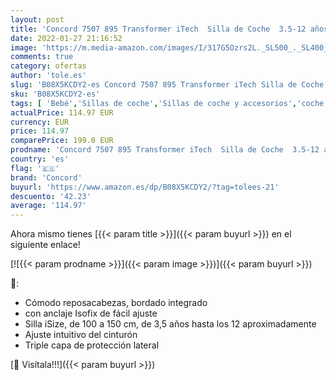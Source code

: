 ```yaml
---
layout: post
title: 'Concord 7507 895 Transformer iTech  Silla de Coche  3.5-12 años  Rojo  Grape Red '
date: 2022-01-27 21:16:52
image: 'https://m.media-amazon.com/images/I/317G5Ozrs2L._SL500_._SL400_.jpg'
comments: true
category: ofertas
author: 'tole.es'
slug: 'B08X5KCDY2-es Concord 7507 895 Transformer iTech Silla de Coche 3.5-12...'
sku: 'B08X5KCDY2-es'
tags: [ 'Bebé','Sillas de coche','Sillas de coche y accesorios','coche','concord','de','silla', ]
actualPrice: 114.97 EUR
currency: EUR
price: 114.97
comparePrice: 199.0 EUR
prodname: 'Concord 7507 895 Transformer iTech  Silla de Coche  3.5-12 años  Rojo  Grape Red '
country: 'es'
flag: '🇪🇸'
brand: 'Concord'
buyurl: 'https://www.amazon.es/dp/B08X5KCDY2/?tag=tolees-21'
descuento: '42.23'
average: '114.97'
---
```


Ahora mismo tienes [{{< param title >}}]({{< param buyurl >}}) en el siguiente enlace!

[![{{< param prodname >}}]({{< param image >}})]({{< param buyurl >}})

🔎:

- Cómodo reposacabezas, bordado integrado
- con anclaje Isofix de fácil ajuste
- Silla iSize, de 100 a 150 cm, de 3,5 años hasta los 12 aproximadamente
- Ajuste intuitivo del cinturón
- Triple capa de protección lateral

[🛒 Visítala!!!]({{< param buyurl >}})
